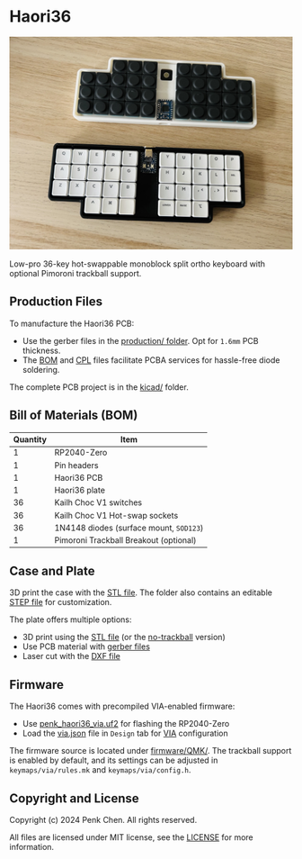 # Haori36

![](haori36-keyboard.jpg)

Low-pro 36-key hot-swappable monoblock split ortho keyboard with optional Pimoroni trackball support. 

## Production Files

To manufacture the Haori36 PCB: 

- Use the gerber files in the [production/ folder](production/). Opt for `1.6mm` PCB thickness. 
- The [BOM](production/BOM.csv) and [CPL](production/CPL.csv) files facilitate PCBA services for hassle-free diode soldering. 

The complete PCB project  is in the [kicad/](kicad/) folder. 

## Bill of Materials (BOM)

Quantity | Item 
--- | --- 
1 | RP2040-Zero
1 | Pin headers  
1 | Haori36 PCB 
1 | Haori36 plate 
36 | Kailh Choc V1 switches  
36 | Kailh Choc V1 Hot-swap sockets 
36 | 1N4148 diodes (surface mount, `SOD123`)
1 | Pimoroni Trackball Breakout (optional)

## Case and Plate 

3D print the case with the [STL file](case/haori36-case.stl). The folder also contains an editable [STEP file](case/Haori36-case.step) for customization. 

The plate offers multiple options:

- 3D print using the [STL file](plate/haori36-plate.stl) (or the [no-trackball](plate/haori36-plate-notrakball.stl) version)
- Use PCB material with [gerber files](production/haori36-plate-gerbers.zip) 
- Laser cut with the [DXF file](plate/haori36-plate.dxf)

## Firmware 

The Haori36 comes with precompiled VIA-enabled firmware: 

- Use [penk_haori36_via.uf2](firmware/penk_haori36_via.uf2) for flashing the RP2040-Zero 
- Load the [via.json](firmware/QMK/via.json) file in `Design` tab for [VIA](https://usevia.app) configuration 

The firmware source is located under [firmware/QMK/](firmware/QMK/). The trackball support is enabled by default, and its settings can be adjusted in `keymaps/via/rules.mk` and `keymaps/via/config.h`. 

## Copyright and License
Copyright (c) 2024 Penk Chen. All rights reserved.

All files are licensed under MIT license, see the [LICENSE](LICENSE) for more information.